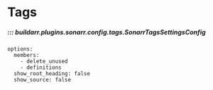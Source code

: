 # Tags

##### ::: buildarr.plugins.sonarr.config.tags.SonarrTagsSettingsConfig
    options:
      members:
        - delete_unused
        - definitions
      show_root_heading: false
      show_source: false
